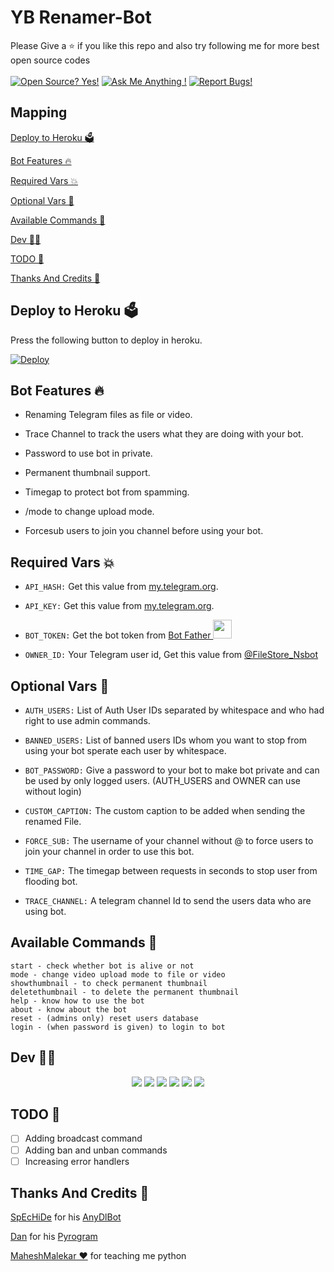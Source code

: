 # YB Renamer-Bot


Please Give a ⭐ if you like this repo and also try following me for more best open source codes<br><br>
[![Open Source? Yes!](https://badgen.net/badge/Open%20Source%20%3F/Yes/blue?icon=github)](https://github.com/Ns-Bots/TG-RENAMER-BOT)
[![Ask Me Anything !](https://img.shields.io/badge/🤔%20Ask%20me-anything-1abc9c.svg)](https://telegram.dog/Ns_AnoNymouS)
[![Report Bugs!](https://badgen.net/badge/🐞%20Report%20/Bugs/red)](https://telegram.dog/Ns_AnoNymouS)

## Mapping
[Deploy to Heroku 🗳](https://github.com/ybrename/TG-RENAMER-BOT#deploy-to-heroku-)

[Bot Features 🔥](https://github.com/itsyogieu/ybrename/blob/main/botfeatures.md#bot-features- )

[Required Vars 💥](https://github.com/ybrename/TG-RENAMER-BOT#required-vars-)

[Optional Vars 💬](https://github.com/ybrename/TG-RENAMER-BOT#optional-vars-)

[Available Commands 🤖](https://github.com/ybrename/TG-RENAMER-BOT#available-commands-)

[Dev 🧑‍💻](https://github.com/yogeshbots/YB-RENAMER-BOT#dev-)

[TODO 🤧](https://github.com/Ns-Bots/TG-RENAMER-BOT#todo-)

[Thanks And Credits 🎉](https://github.com/Ns-Bots/TG-RENAMER-BOT#thanks-and-credits-)

## Deploy to Heroku 🗳
Press the following button to deploy in heroku.

[![Deploy](https://www.herokucdn.com/deploy/button.svg)](https://heroku.com/deploy?template=https://github.com/Ns-Bots/TG-RENAMER-BOT)

## Bot Features 🔥
- Renaming Telegram files as file or video.

- Trace Channel to track the users what they are doing with your bot.

- Password to use bot in private.

- Permanent thumbnail support.

- Timegap to protect bot from spamming.

- /mode to change upload mode.

- Forcesub users to join you channel before using your bot.


## Required Vars 💥
- `API_HASH:` Get this value from [my.telegram.org](https://my.telegram.org).

- `API_KEY:` Get this value from [my.telegram.org](https://my.telegram.org).

- `BOT_TOKEN:` Get the bot token from [Bot Father <img src="https://telegra.ph/file/8d80c13110506bf1cb58e.jpg" width="30" height="30">](https://telegram.dog/BotFather)

- `OWNER_ID:` Your Telegram user id, Get this value from [@FileStore_Nsbot](https://telegram.dog/FileStore_Nsbot)


## Optional Vars 💬
- `AUTH_USERS:` List of Auth User IDs separated by whitespace and who had right to use admin commands.

- `BANNED_USERS:` List of banned users IDs whom you want to stop from using your bot sperate each user by whitespace.

- `BOT_PASSWORD:` Give a password to your bot to make bot private and can be used by only logged users. (AUTH_USERS and OWNER can use without login)

- `CUSTOM_CAPTION:` The custom caption to be added when sending the renamed File.

- `FORCE_SUB:` The username of your channel without @ to force users to join your channel in order to use this bot.

- `TIME_GAP:` The timegap between requests in seconds to stop user from flooding bot.

- `TRACE_CHANNEL:` A telegram channel Id to send the users data who are using bot.

## Available Commands 🤖
```
start - check whether bot is alive or not
mode - change video upload mode to file or video
showthumbnail - to check permanent thumbnail
deletethumbnail - to delete the permanent thumbnail
help - know how to use the bot
about - know about the bot
reset - (admins only) reset users database
login - (when password is given) to login to bot
```

## Dev 🧑‍💻
<p align="middle">
<img src="https://telegra.ph/file/ebe0596ed19db15cc4637.jpg"<br>
<img src="https://badgen.net/badge/Name/Anonymous/FF33FF?icon=awesome&labelColor=0080FF"></a>
<img src="https://badgen.net/badge/Skills/python/purple?icon=terminal&labelColor=red"></a>
<a href="https://telegram.dog/Ns_Anonymous"><img src="https://img.shields.io/badge/Telegram-Bot-blue.svg?logo=telegram"></a>
<a href="https://github.com/Ns-AnoNymouS"><img src="https://badgen.net/badge/Follow%20on%20/GitHub/80FF00?icon=github&labelColor=black"></a>
<a href="https://youtube.com/channel/UC9NnqJ63aSzv457iUMM06vQ"><img src="https://img.shields.io/badge/YouTube-Channel-FF3333.svg?logo=youtube&logoColor=FF3333"></a>
<p align="left">
</p>

## TODO 🤧
- [ ] Adding broadcast command 
- [ ] Adding ban and unban commands
- [ ] Increasing error handlers

## Thanks And Credits 🎉
[SpEcHiDe](https://github.com/SpEcHiDe) for his [AnyDlBot](https://github.com/SpEcHiDe/AnyDLBot)

[Dan](https://telegram.dog/haskell) for his [Pyrogram](https://github.com/pyrogram/pyrogram)

[MaheshMalekar ❤](https://telegram.dog/MaheshMalekar) for teaching me python
